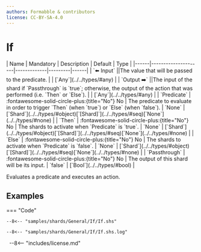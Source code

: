 ```yaml
---
authors: Formabble & contributors
license: CC-BY-SA-4.0
---
```



# If

<div class="sh-parameters" markdown="1">
| Name | Mandatory | Description | Default | Type |
|------|---------------------|-------------|---------|------|
| `⬅️ Input` ||The value that will be passed to the predicate. | | [`Any`](../../types/#any) |
| `Output ➡️` ||The input of the shard if `Passthrough` is `true`; otherwise, the output of the action that was performed (i.e. `Then` or `Else`). | | [`Any`](../../types/#any) |
| `Predicate` | :fontawesome-solid-circle-plus:{title="No"} No  | The predicate to evaluate in order to trigger `Then` (when `true`) or `Else` (when `false`). | `None` | [`Shard`](../../types/#object)[`[Shard]`](../../types/#seq)[`None`](../../types/#none) |
| `Then` | :fontawesome-solid-circle-plus:{title="No"} No  | The shards to activate when `Predicate` is `true`. | `None` | [`Shard`](../../types/#object)[`[Shard]`](../../types/#seq)[`None`](../../types/#none) |
| `Else` | :fontawesome-solid-circle-plus:{title="No"} No  | The shards to activate when `Predicate` is `false`. | `None` | [`Shard`](../../types/#object)[`[Shard]`](../../types/#seq)[`None`](../../types/#none) |
| `Passthrough` | :fontawesome-solid-circle-plus:{title="No"} No  | The output of this shard will be its input. | `false` | [`Bool`](../../types/#bool) |

</div>

Evaluates a predicate and executes an action.

## Examples

=== "Code"

  ```x86asm linenums="1"
  --8<-- "samples/shards/General/If/If.shs"
  ```

  ```
  --8<-- "samples/shards/General/If/If.shs.log"
  ```
&nbsp;
--8<-- "includes/license.md"

